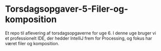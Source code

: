 # Torsdagsopgaver-5-Filer-og-komposition
Et repo til aflevering af torsdagsopgaverne for uge 6. I denne uge bruger vi et professionelt IDE, der hedder IntelliJ frem for Processing, og fokus har været filer og komposition.
